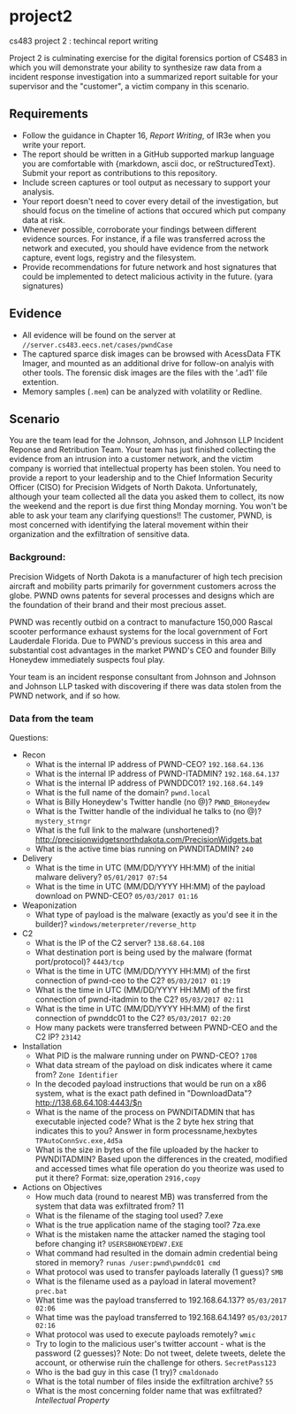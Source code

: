 # project2
cs483 project 2 : techincal report writing


Project 2 is culminating exercise for the digital forensics portion of CS483 in which you will demonstrate your ability to synthesize raw data from a incident response investigation into a summarized report suitable for your supervisor and the "customer", a victim company in this scenario.  

## Requirements
- Follow the guidance in Chapter 16, _Report Writing_, of IR3e when you write your report.
- The report should be written in a GitHub supported markup language you are comfortable with {markdown, ascii doc, or reStructuredText}.  Submit your report as contributions to this repository.
- Include screen captures or tool output as necessary to support your analysis.
- Your report doesn't need to cover every detail of the investigation, but should focus on the timeline of actions that occured which put company data at risk.
- Whenever possible, corroborate your findings between different evidence sources.  For instance, if a file was transferred across the network and executed, you should have evidence from the network capture, event logs, registry and the filesystem.  
- Provide recommendations for future network and host signatures that could be implemented to detect malicious activity in the future. (yara signatures)

## Evidence
- All evidence will be found on the server at `//server.cs483.eecs.net/cases/pwndCase`
- The captured sparce disk images can be browsed with AcessData FTK Imager, and mounted as an additional drive for follow-on analyis with other tools.  The forensic disk images are the files with the '.ad1' file extention.  
- Memory samples (`.mem`) can be analyzed with volatility or Redline.

## Scenario 

You are the team lead for the Johnson, Johnson, and Johnson LLP Incident Reponse and Retribution Team.  Your team has just finished collecting the evidence from an intrusion into a customer network, and the victim company is worried that intellectual property has been stolen.  You need to provide a report to your leadership and to the Chief Information Security Officer (CISO) for Precision Widgets of North Dakota.  Unfortunately, although your team collected all the data you asked them to collect, its now the weekend and the report is due first thing Monday morning.  You won't be able to ask your team any clarifying questions!!  The customer, PWND, is most concerned with identifying the lateral movement within their organization and the exfiltration of sensitive data.  

### Background:
Precision Widgets of North Dakota is a manufacturer of high tech precision aircraft and mobility parts primarily for government customers across the globe. PWND owns patents for several processes and designs which are the foundation of their brand and their most precious asset.

PWND was recently outbid on a contract to manufacture 150,000 Rascal scooter performance exhaust systems for the local government of Fort Lauderdale Florida. Due to PWND's previous success in this area and substantial cost advantages in the market PWND's CEO and founder Billy Honeydew immediately suspects foul play.

Your team is an incident response consultant from Johnson and Johnson and Johnson LLP tasked with discovering if there was data stolen from the PWND network, and if so how.

### Data from the team

Questions:

- Recon
	- What is the internal IP address of PWND-CEO? `192.168.64.136`
	- What is the internal IP address of PWND-ITADMIN? `192.168.64.137`
	- What is the internal IP address of PWNDDC01? `192.168.64.149`
	- What is the full name of the domain? `pwnd.local`
	- What is Billy Honeydew's Twitter handle (no @)? `PWND_BHoneydew`
	- What is the Twitter handle of the individual he talks to (no @)? `mystery_strngr`
	- What is the full link to the malware (unshortened)? http://precisionwidgetsnorthdakota.com/PrecisionWidgets.bat
	- What is the active time bias running on PWNDITADMIN? `240`
- Delivery
	- What is the time in UTC (MM/DD/YYYY HH:MM) of the initial malware delivery? `05/01/2017 07:54`
	- What is the time in UTC (MM/DD/YYYY HH:MM) of the payload download on PWND-CEO? `05/03/2017 01:16`
- Weaponization 
	- What type of payload is the malware (exactly as you'd see it in the builder)? `windows/meterpreter/reverse_http`
- C2
	- What is the IP of the C2 server? `138.68.64.108`
	- What destination port is being used by the malware (format port/protocol)? `4443/tcp`
	- What is the time in UTC (MM/DD/YYYY HH:MM) of the first connection of pwnd-ceo to the C2? `05/03/2017 01:19`
	- What is the time in UTC (MM/DD/YYYY HH:MM) of the first connection of pwnd-itadmin to the C2? `05/03/2017 02:11`
	- What is the time in UTC (MM/DD/YYYY HH:MM) of the first connection of pwnddc01 to the C2? `05/03/2017 02:20`
	- How many packets were transferred between PWND-CEO and the C2 IP? `23142`
- Installation
	- What PID is the malware running under on PWND-CEO? `1708`
	- What data stream of the payload on disk indicates where it came from? `Zone Identifier`
	- In the decoded payload instructions that would be run on a x86 system, what is the exact path defined in "DownloadData"? http://138.68.64.108:4443/$n
	- What is the name of the process on PWNDITADMIN that has executable injected code? What is the 2 byte hex string that indicates this to you? Answer in form processname,hexbytes    `TPAutoConnSvc.exe,4d5a`
	-  What is the size in bytes of the file uploaded by the hacker to PWNDITADMIN? Based upon the differences in the created, modified and accessed times what file operation do you theorize was used to put it there? Format: size,operation    `2916,copy`
- Actions on Objectives
	- How much data (round to nearest MB) was transferred from the system that data was exfiltrated from? 11
	- What is the filename of the staging tool used? 7.exe
	- What is the true application name of the staging tool? 7za.exe
	- What is the mistaken name the attacker named the staging tool before changing it? `USERSBHONEYDEW7.EXE`
	- What command had resulted in the domain admin credential being stored in memory? `runas /user:pwnd\pwnddc01 cmd`
	- What protocol was used to transfer payloads laterally (1 guess)? `SMB`
	- What is the filename used as a payload in lateral movement? `prec.bat`
	- What time was the payload transferred to 192.168.64.137? `05/03/2017 02:06`
	- What time was the payload transferred to 192.168.64.149? `05/03/2017 02:16`
	- What protocol was used to execute payloads remotely? `wmic`
	- Try to login to the malicious user's twitter account - what is the password (2 guesses)? Note: Do not tweet, delete tweets, delete the account, or otherwise ruin the challenge for others.  `SecretPass123`
	- Who is the bad guy in this case (1 try)? `cmaldonado`
	- What is the total number of files inside the exfiltration archive? `55`
	- What is the most concerning folder name that was exfiltrated? *Intellectual Property*
